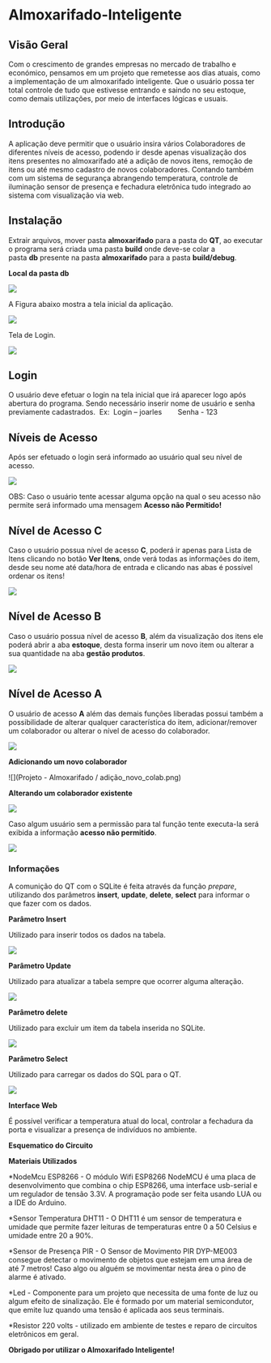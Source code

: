 # Almoxarifado-Inteligente




## Visão Geral 
Com o crescimento de grandes empresas no mercado de trabalho e económico, pensamos em um projeto que remetesse aos dias atuais, como a implementação de um almoxarifado inteligente. Que o usuário possa ter total controle de tudo que estivesse entrando e saindo no seu estoque, como demais utilizações, por meio de interfaces lógicas e usuais.

## Introdução
A aplicação deve permitir que o usuário insira vários Colaboradores de diferentes níveis de acesso, podendo ir desde apenas visualização dos itens presentes no almoxarifado até a adição de novos itens, remoção de itens ou até mesmo cadastro de novos colaboradores.
Contando também com um sistema de segurança abrangendo temperatura, controle de iluminação sensor de presença e fechadura eletrônica tudo integrado ao sistema com visualização via web.



## Instalação

Extrair arquivos, mover pasta **almoxarifado** para a pasta do **QT**, ao executar o programa será criada uma pasta **build** onde deve-se colar a pasta **db** presente na pasta **almoxarifado** para a pasta **build/debug**.


**Local da pasta db**

![](imgs/instalacao_3.png)

A Figura abaixo mostra a tela inicial da aplicação.

![](imgs/tela_inicial.png)

Tela de Login.

![](imgs/tela_login.png)


## Login

O usuário deve efetuar o login na tela inicial que irá aparecer logo após  abertura do programa. Sendo necessário inserir nome de usuário e senha previamente cadastrados.
 Ex:  Login – joarles 
      Senha - 123

## Níveis de Acesso

Após ser efetuado o login será informado ao usuário qual seu nível de acesso.


![](imgs/nivel_acesso.png)

OBS: Caso o usuário tente acessar alguma opção na qual o seu acesso não permite será informado uma mensagem **Acesso não Permitido!**

## Nível de Acesso C
Caso o usuário possua nível de acesso **C**, poderá ir apenas para Lista de Itens clicando no botão **Ver Itens**, onde verá todas as informações do item, desde seu nome até data/hora de entrada e clicando nas abas é possível ordenar os itens!

![](imgs/lista_itens.png)

## Nível de Acesso B
Caso o usuário possua nível de acesso **B**, além da visualização dos itens ele poderá abrir a aba **estoque**, desta forma inserir um novo item ou alterar a sua quantidade na aba **gestão produtos**.


![](imgs/opcoes_estoque.png)

## Nível de Acesso A

O usuário de acesso **A** além das demais funções liberadas possui também a possibilidade de alterar qualquer característica do item, adicionar/remover um colaborador ou alterar o nível de acesso do colaborador.


![](imgs/gerenciar_itens.png)


**Adicionando um novo colaborador**

![](Projeto - Almoxarifado / adição_novo_colab.png)

**Alterando um colaborador existente**

![](imgs/gestao_colab.png)

Caso algum usuário sem a permissão para tal função tente executa-la será exibida a informação **acesso não permitido**.

![](imgs/acesso_npermitido.png)

### Informações

A comunição do QT com o SQLite  é feita através da função *prepare*, utilizando dos parâmetros **insert**, **update**, **delete**, **select** para informar o que fazer com os dados.

**Parâmetro Insert**

Utilizado para inserir todos os dados na tabela.

![](imgs/query_insert.png)

**Parâmetro Update**

Utilizado para atualizar a tabela sempre que ocorrer alguma alteração.

![](imgs/query_update.png)

**Parâmetro delete**

Utilizado para excluir um item da tabela inserida no SQLite.

![](imgs/query_delete.png)

**Parâmetro Select**

Utilizado para carregar os dados do SQL para o QT.

![](imgs/query_select.png)

**Interface Web**

É possível verificar a temperatura atual do local, controlar a fechadura da porta e visualizar a presença de indivíduos no ambiente.



**Esquematico do Circuito**



**Materiais Utilizados**

*NodeMcu ESP8266 - O módulo Wifi ESP8266 NodeMCU é uma placa de desenvolvimento que combina o chip ESP8266, uma interface usb-serial e um regulador de tensão 3.3V. A programação pode ser feita usando LUA ou a IDE do Arduino. 

*Sensor Temperatura DHT11 - O DHT11 é um sensor de temperatura e umidade que permite fazer leituras de temperaturas entre 0 a 50 Celsius e umidade entre 20 a 90%.

*Sensor de Presença PIR - O Sensor de Movimento PIR DYP-ME003 consegue detectar o movimento de objetos que estejam em uma área de até 7 metros! Caso algo ou alguém se movimentar nesta área o pino de alarme é ativado.

*Led - Componente para um projeto que necessita de uma fonte de luz ou algum efeito de sinalização. Ele é formado por um material semicondutor, que emite luz quando uma tensão é aplicada aos seus terminais.

*Resistor 220 volts - utilizado em ambiente de testes e reparo de circuitos eletrônicos em geral.



**Obrigado por utilizar o Almoxarifado Inteligente!**



